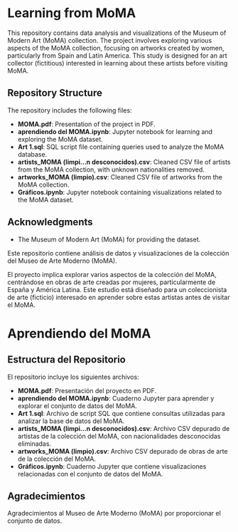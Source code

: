  <h1>Learning from MoMA</h1>
    <p>This repository contains data analysis and visualizations of the Museum of Modern Art (MoMA) collection. The project involves exploring various aspects of the MoMA collection, focusing on artworks created by women, particularly from Spain and Latin America. This study is designed for an art collector (fictitious) interested in learning about these artists before visiting MoMA.</p>

<h2>Repository Structure</h2>
    <p>The repository includes the following files:</p>
    <ul>
      <li><strong>MOMA.pdf</strong>: Presentation of the project in PDF.</li>  
      <li><strong>aprendiendo del MOMA.ipynb</strong>: Jupyter notebook for learning and exploring the MoMA dataset.</li>
      <li><strong>Art 1.sql</strong>: SQL script file containing queries used to analyze the MoMA database.</li>
      <li><strong>artists_MOMA (limpi...n desconocidos).csv</strong>: Cleaned CSV file of artists from the MoMA collection, with unknown nationalities removed.</li>
      <li><strong>artworks_MOMA (limpio).csv</strong>: Cleaned CSV file of artworks from the MoMA collection.</li>
      <li><strong>Gráficos.ipynb</strong>: Jupyter notebook containing visualizations related to the MoMA dataset.</li>
    </ul>

<h2>Acknowledgments</h2>
    <ul>
        <li>The Museum of Modern Art (MoMA) for providing the dataset.</li>
    </ul>

 <p>Este repositorio contiene análisis de datos y visualizaciones de la colección del Museo de Arte Moderno (MoMA).</p>
    <p>El proyecto implica explorar varios aspectos de la colección del MoMA, centrándose en obras de arte creadas por mujeres, particularmente de España y América Latina. Este estudio está diseñado para un coleccionista de arte (ficticio) interesado en aprender sobre estas artistas antes de visitar el MoMA.</p>

 <h1>Aprendiendo del MoMA</h1>
    <h2>Estructura del Repositorio</h2>
    <p>El repositorio incluye los siguientes archivos:</p>
    <ul>
        <li><strong>MOMA.pdf</strong>: Presentación del proyecto en PDF.</li>
        <li><strong>aprendiendo del MOMA.ipynb</strong>: Cuaderno Jupyter para aprender y explorar el conjunto de datos del MoMA.</li>
        <li><strong>Art 1.sql</strong>: Archivo de script SQL que contiene consultas utilizadas para analizar la base de datos del MoMA.</li>
        <li><strong>artists_MOMA (limpi...n desconocidos).csv</strong>: Archivo CSV depurado de artistas de la colección del MoMA, con nacionalidades desconocidas eliminadas.</li>
        <li><strong>artworks_MOMA (limpio).csv</strong>: Archivo CSV depurado de obras de arte de la colección del MoMA.</li>
        <li><strong>Gráficos.ipynb</strong>: Cuaderno Jupyter que contiene visualizaciones relacionadas con el conjunto de datos del MoMA.</li>
    </ul>

   <h2>Agradecimientos</h2>
   <p>Agradecimientos al Museo de Arte Moderno (MoMA) por proporcionar el conjunto de datos.</p>
